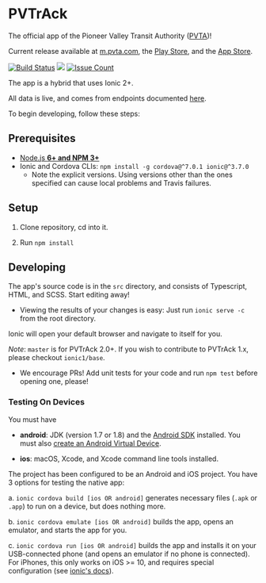 # PVTrAck

The official app of the Pioneer Valley Transit Authority ([PVTA](pvta.com))!

Current release available at [m.pvta.com](m.pvta.com), the [Play Store](https://play.google.com/store/apps/details?id=com.umts.pvtamultiplaform), and the [App Store](itunes.apple.com/us/app/pvtrack/id1234619753).

[![Build Status](https://travis-ci.org/umts/pvta-multiplatform.svg?branch=master)](https://travis-ci.org/umts/pvta-multiplatform)
<a href="https://codeclimate.com/github/umts/pvta-multiplatform"><img src="https://codeclimate.com/github/umts/pvta-multiplatform/badges/gpa.svg" /></a>
[![Issue Count](https://codeclimate.com/github/umts/pvta-multiplatform/badges/issue_count.svg)](https://codeclimate.com/github/umts/pvta-multiplatform)

The app is a hybrid that uses Ionic 2+.

All data is live, and comes from endpoints documented [here](http://bustracker.pvta.com/InfoPoint/swagger/ui/index#!).

To begin developing, follow these steps:

## Prerequisites
- [Node.js <b>6+ and NPM 3+</b>](https://nodejs.org/en/)
- Ionic and Cordova CLIs: `npm install -g cordova@^7.0.1 ionic@^3.7.0`
  - Note the explicit versions. Using versions other than the ones specified can cause local problems and Travis failures.

## Setup

1. Clone repository, cd into it.

2. Run `npm install`

## Developing

The app's source code is in the `src` directory, and consists of Typescript, HTML, and SCSS. Start editing away!

  - Viewing the results of your changes is easy:
   Just run `ionic serve -c` from the root  directory.

  Ionic will open your default browser and navigate to itself for you.

  *Note*: `master` is for PVTrAck 2.0+.  If you wish to contribute to PVTrAck 1.x, please checkout `ionic1/base`.
  - We encourage PRs! Add unit tests for your code and run `npm test` before opening one, please!

### Testing On Devices

You must have

- **android**: JDK (version 1.7 or 1.8) and the [Android SDK](http://developer.android.com/sdk/installing/index.html) installed.
You must also [create an Android Virtual Device](http://developer.android.com/tools/devices/managing-avds.html).

- **ios**: macOS, Xcode, and Xcode command line tools installed.

The project has been configured to be an Android and iOS project.  You have 3 options for testing the native app:

   a. `ionic cordova build [ios OR android]` generates necessary files (`.apk` or `.app`) to run on a device, but does nothing more.

   b. `ionic cordova emulate [ios OR android]` builds the app, opens an emulator, and starts the app for you.

   c. `ionic cordova run [ios OR android]` builds the app and installs it on your USB-connected phone (and opens an emulator if no phone is connected). For iPhones, this only works on iOS >= 10, and requires special configuration (see [ionic's docs](http://ionicframework.com/docs/intro/deploying/)).
